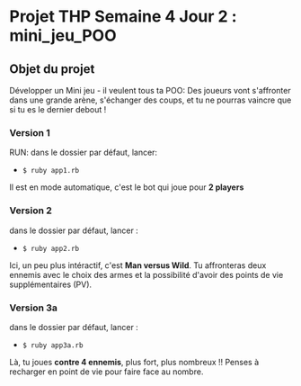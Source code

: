 # Projet THP Semaine 4 Jour 2 : mini_jeu_POO

## Objet du projet
Développer un Mini jeu - il veulent tous ta POO: Des joueurs vont s'affronter dans une grande arène, s'échanger des coups, et tu ne pourras vaincre que si tu es le dernier debout !

### Version 1
RUN: dans le dossier par défaut, lancer:
- ```$ ruby app1.rb```

Il est en mode automatique, c'est le bot qui joue pour **2 players**

### Version 2
dans le dossier par défaut, lancer :
- ```$ ruby app2.rb```

Ici, un peu plus intéractif, c'est **Man versus Wild**. Tu affronteras deux ennemis avec le choix des armes et la possibilité d'avoir des points de vie supplémentaires (PV).

### Version 3a
dans le dossier par défaut, lancer :
- ```$ ruby app3a.rb```

Là, tu joues **contre 4 ennemis**, plus fort, plus nombreux !! Penses à recharger en point de vie pour faire face au nombre.